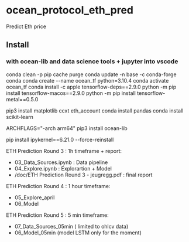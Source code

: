 # ocean_protocol_eth_pred

Predict Eth price 

## Install  

### with ocean-lib and data science tools + jupyter into vscode  

conda clean -p
pip cache purge
conda update -n base -c conda-forge conda
conda create --name ocean_tf python=3.10.4
conda activate ocean_tf
conda install -c apple tensorflow-deps==2.9.0
python -m pip install tensorflow-macos==2.9.0
python -m pip install tensorflow-metal==0.5.0


pip3 install matplotlib ccxt eth_account
conda install pandas
conda install scikit-learn

ARCHFLAGS="-arch arm64" pip3 install ocean-lib

pip install ipykernel==6.21.0 --force-reinstall



ETH Prediction Round 3 : 1h timeframe + report:  
  -  03_Data_Sources.ipynb : Data pipeline  
  -  04_Explore.ipynb : Explorartion + Model  
  -  /doc/ETH Prediction Round 3 - jeugregg.pdf : final report  


ETH Prediction Round 4 : 1 hour timeframe:  
  -  05_Explore_april  
  -  06_Model  


ETH Prediction Round 5 : 5 min timeframe:  
  -  07_Data_Sources_05min ( limited to ohlcv data)  
  -  06_Model_05min (model LSTM only for the moment)  


